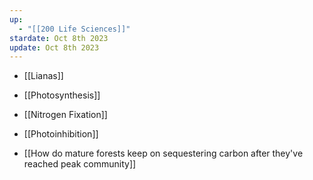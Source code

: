 ```yaml
---
up:
  - "[[200 Life Sciences]]"
stardate: Oct 8th 2023
update: Oct 8th 2023
---
```


- [[Lianas]]
- [[Photosynthesis]]
- [[Nitrogen Fixation]]
- [[Photoinhibition]]

- [[How do mature forests keep on sequestering carbon after they've reached peak community]]
